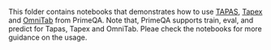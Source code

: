 This folder contains notebooks that demonstrates how to use [TAPAS](https://aclanthology.org/2020.acl-main.398.pdf), [Tapex](https://openreview.net/pdf?id=O50443AsCP) and [OmniTab](https://aclanthology.org/2022.naacl-main.68.pdf) from PrimeQA. Note that, PrimeQA supports train, eval, and predict for Tapas, Tapex and OmniTab. Pleae check the notebooks for more guidance on the usage.

